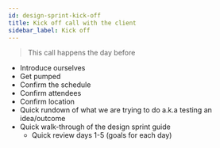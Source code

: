 ```yaml
---
id: design-sprint-kick-off
title: Kick off call with the client
sidebar_label: Kick off
---
```


> This call happens the day before

* Introduce ourselves
* Get pumped
* Confirm the schedule
* Confirm attendees
* Confirm location
* Quick rundown of what we are trying to do a.k.a testing an idea/outcome
* Quick walk-through of the design sprint guide
  * Quick review days 1-5 (goals for each day)
